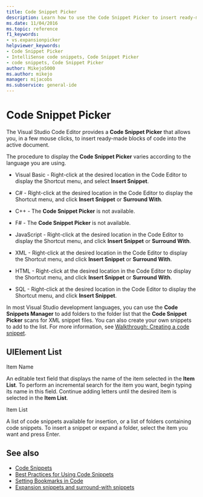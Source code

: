 ```yaml
---
title: Code Snippet Picker
description: Learn how to use the Code Snippet Picker to insert ready-made blocks of code into the active document.
ms.date: 11/04/2016
ms.topic: reference
f1_keywords:
- vs.expansionpicker
helpviewer_keywords:
- Code Snippet Picker
- IntelliSense code snippets, Code Snippet Picker
- code snippets, Code Snippet Picker
author: Mikejo5000
ms.author: mikejo
manager: mijacobs
ms.subservice: general-ide
---
```

# Code Snippet Picker

The Visual Studio Code Editor provides a **Code Snippet Picker** that allows you, in a few mouse clicks, to insert ready-made blocks of code into the active document.

The procedure to display the **Code Snippet Picker** varies according to the language you are using.

- Visual Basic - Right-click at the desired location in the Code Editor to display the Shortcut menu, and select **Insert Snippet**.

- C# - Right-click at the desired location in the Code Editor to display the Shortcut menu, and click **Insert Snippet** or **Surround With**.

- C++ - The **Code Snippet Picker** is not available.

- F# - The **Code Snippet Picker** is not available.

- JavaScript - Right-click at the desired location in the Code Editor to display the Shortcut menu, and click **Insert Snippet** or **Surround With**.

- XML - Right-click at the desired location in the Code Editor to display the Shortcut menu, and click **Insert Snippet** or **Surround With**.

- HTML - Right-click at the desired location in the Code Editor to display the Shortcut menu, and click **Insert Snippet** or **Surround With**.

- SQL - Right-click at the desired location in the Code Editor to display the Shortcut menu, and click **Insert Snippet**.

In most Visual Studio development languages, you can use the **Code Snippets Manager** to add folders to the folder list that the **Code Snippet Picker** scans for XML snippet files. You can also create your own snippets to add to the list. For more information, see [Walkthrough: Creating a code snippet](../../ide/walkthrough-creating-a-code-snippet.md).

## UIElement List

Item Name

An editable text field that displays the name of the item selected in the **Item List**. To perform an incremental search for the item you want, begin typing its name in this field. Continue adding letters until the desired item is selected in the **Item List**.

Item List

A list of code snippets available for insertion, or a list of folders containing code snippets. To insert a snippet or expand a folder, select the item you want and press Enter.

## See also

- [Code Snippets](../../ide/code-snippets.md)
- [Best Practices for Using Code Snippets](../../ide/code-snippets.md#best-practices-for-using-code-snippets)
- [Setting Bookmarks in Code](../../ide/setting-bookmarks-in-code.md)
- [Expansion snippets and surround-with snippets](../../ide/code-snippets.md#expansion-snippets-and-surround-with-snippets)
